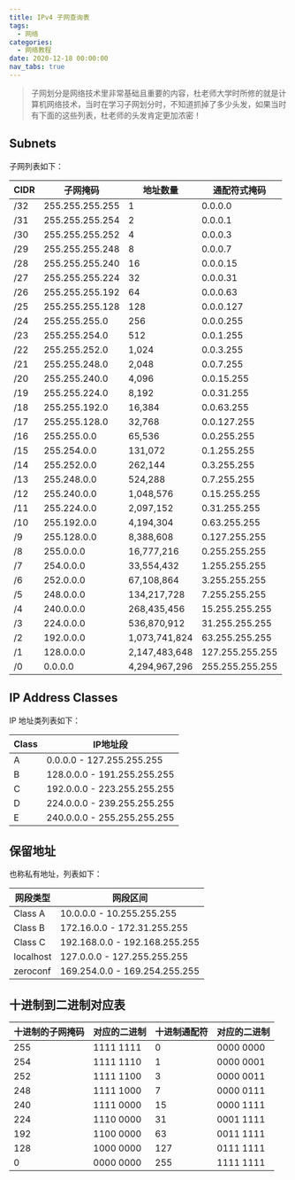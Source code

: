 ```yaml
---
title: IPv4 子网查询表
tags:
  - 网络
categories:
  - 网络教程
date: 2020-12-18 00:00:00
nav_tabs: true
---
```


> 子网划分是网络技术里非常基础且重要的内容，杜老师大学时所修的就是计算机网络技术，当时在学习子网划分时，不知道抓掉了多少头发，如果当时有下面的这些列表，杜老师的头发肯定更加浓密！

<!-- more -->

## Subnets

子网列表如下：

| CIDR | 子网掩码 | 地址数量 | 通配符式掩码 |
| - | - | - | - |
| /32 | 255.255.255.255 | 1 | 0.0.0.0 |
| /31 | 255.255.255.254 | 2 | 0.0.0.1 |
| /30 | 255.255.255.252 | 4 | 0.0.0.3 |
| /29 | 255.255.255.248 | 8 | 0.0.0.7 |
| /28 | 255.255.255.240 | 16 | 0.0.0.15 |
| /27 | 255.255.255.224 | 32 | 0.0.0.31 |
| /26 | 255.255.255.192 | 64 | 0.0.0.63 |
| /25 | 255.255.255.128 | 128 | 0.0.0.127 |
| /24 | 255.255.255.0 | 256 | 0.0.0.255 |
| /23 | 255.255.254.0 | 512 | 0.0.1.255 |
| /22 | 255.255.252.0 | 1,024 | 0.0.3.255 |
| /21 | 255.255.248.0 | 2,048 | 0.0.7.255 |
| /20 | 255.255.240.0 | 4,096 | 0.0.15.255 |
| /19 | 255.255.224.0 | 8,192 | 0.0.31.255 |
| /18 | 255.255.192.0 | 16,384 | 0.0.63.255 |
| /17 | 255.255.128.0 | 32,768 | 0.0.127.255 |
| /16 | 255.255.0.0 | 65,536 | 0.0.255.255 |
| /15 | 255.254.0.0 | 131,072 | 0.1.255.255 |
| /14 | 255.252.0.0 | 262,144 | 0.3.255.255 |
| /13 | 255.248.0.0 | 524,288 | 0.7.255.255 |
| /12 | 255.240.0.0 | 1,048,576 | 0.15.255.255 |
| /11 | 255.224.0.0 | 2,097,152 | 0.31.255.255 |
| /10 | 255.192.0.0 | 4,194,304 | 0.63.255.255 |
| /9 | 255.128.0.0 | 8,388,608 | 0.127.255.255 |
| /8 | 255.0.0.0 | 16,777,216 | 0.255.255.255 |
| /7 | 254.0.0.0 | 33,554,432 | 1.255.255.255 |
| /6 | 252.0.0.0 | 67,108,864 | 3.255.255.255 |
| /5 | 248.0.0.0 | 134,217,728 | 7.255.255.255 |
| /4 | 240.0.0.0 | 268,435,456 | 15.255.255.255 |
| /3 | 224.0.0.0 | 536,870,912 | 31.255.255.255 |
| /2 | 192.0.0.0 | 1,073,741,824 | 63.255.255.255 |
| /1 | 128.0.0.0 | 2,147,483,648 | 127.255.255.255 |
| /0 | 0.0.0.0 | 4,294,967,296 | 255.255.255.255 |

## IP Address Classes

IP 地址类列表如下： 

| Class | IP地址段 |
| - | - |
| A | 0.0.0.0 - 127.255.255.255 |
| B | 128.0.0.0 - 191.255.255.255 |
| C | 192.0.0.0 - 223.255.255.255 |
| D | 224.0.0.0 - 239.255.255.255 |
| E | 240.0.0.0 - 255.255.255.255 |

## 保留地址

也称私有地址，列表如下：

| 网段类型 | 网段区间 |
| - | - |
| Class A | 10.0.0.0 - 10.255.255.255 |
| Class B | 172.16.0.0 - 172.31.255.255 |
| Class C | 192.168.0.0 - 192.168.255.255 |
| localhost | 127.0.0.0 - 127.255.255.255 |
| zeroconf | 169.254.0.0 - 169.254.255.255 |

## 十进制到二进制对应表

| 十进制的子网掩码 | 对应的二进制 | 十进制通配符 | 对应的二进制 |
| - | - | - | - |
| 255 | 1111 1111 | 0 | 0000 0000 |
| 254 | 1111 1110 | 1 | 0000 0001 |
| 252 | 1111 1100 | 3 | 0000 0011 |
| 248 | 1111 1000 | 7 | 0000 0111 |
| 240 | 1111 0000 | 15 | 0000 1111 |
| 224 | 1110 0000 | 31 | 0001 1111 |
| 192 | 1100 0000 | 63 | 0011 1111 |
| 128 | 1000 0000 | 127 | 0111 1111 |
| 0 | 0000 0000 | 255 | 1111 1111 |